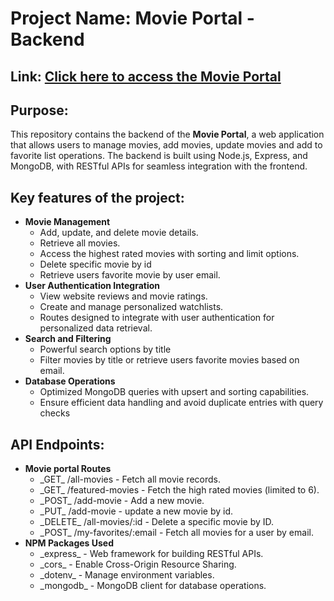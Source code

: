 <h1>Project Name: Movie Portal - Backend</h1>

<h2>Link: <a href="">Click here to access the Movie Portal</a></h2>

<h2>Purpose:</h2>
    <p>
        This repository contains the backend of the <strong>Movie Portal</strong>, a web application that allows users to manage movies, add movies, update movies and add to favorite list operations. The backend is built using Node.js, Express, and MongoDB, with RESTful APIs for seamless integration with the frontend.
    </p>

<h2>Key features of the project:</h2>
    <ul>
        <li>
            <strong>Movie Management</strong>
            <ul>
                <li>Add, update, and delete movie details.</li>
                <li>Retrieve all movies.</li>
                <li>Access the highest rated movies with sorting and limit options.</li>
                <li>Delete specific movie by id</li>
                <li>Retrieve users favorite movie by user email.</li>
            </ul>
        </li>
        <li>
            <strong>User Authentication Integration</strong>
            <ul>
                <li>View website reviews and movie ratings.</li>
                <li>Create and manage personalized watchlists.</li>         
                <li>Routes designed to integrate with user authentication for personalized data retrieval.</li>         
            </ul>
        </li>
        <li>
            <strong>Search and Filtering</strong>
            <ul>
                <li>Powerful search options by title</li>
                <li>Filter movies by title or retrieve users favorite movies based on email.</li>
            </ul>
        </li>
        <li>
            <strong>Database Operations</strong>
            <ul>
                <li>Optimized MongoDB queries with upsert and sorting capabilities.</li>
                <li>Ensure efficient data handling and avoid duplicate entries with query checks</li>
            </ul>
        </li>
    </ul>

<h2>API Endpoints: </h2>

<ul>
        <li>
            <strong>Movie portal Routes</strong>
            <ul>
                <li>_GET_ /all-movies - Fetch all movie records.</li>
                <li>_GET_ /featured-movies - Fetch the high rated movies (limited to 6).</li>
                <li>_POST_ /add-movie - Add a new movie.</li>
                <li>_PUT_ /add-movie - update a new movie by id.</li>  
                <li>_DELETE_ /all-movies/:id - Delete a specific movie by ID.</li>   
                <li>_POST_ /my-favorites/:email - Fetch all movies for a user by email.</li>          
            </ul>
        </li>
        <li>
            <strong>NPM Packages Used</strong>
            <ul>
                <li>_express_ - Web framework for building RESTful APIs.</li>
                <li>_cors_ - Enable Cross-Origin Resource Sharing.</li>
                <li>_dotenv_ - Manage environment variables.</li>
                <li>_mongodb_ - MongoDB client for database operations.</li>
            </ul>
        </li>
    </ul>
